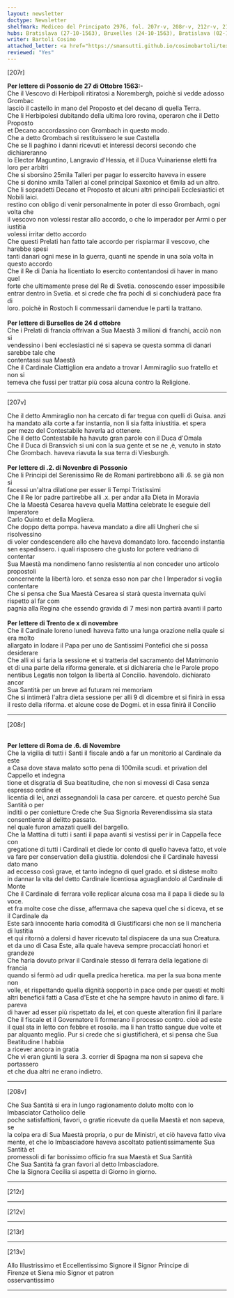 ```yaml
---
layout: newsletter
doctype: Newsletter
shelfmark: Mediceo del Principato 2976, fol. 207r-v, 208r-v, 212r-v, 213r-v
hubs: Bratislava (27-10-1563), Bruxelles (24-10-1563), Bratislava (02-11-1563), Trento (10-11-1563), Roma (06-11-1563)
writer: Bartoli Cosimo
attached_letter: <a href="https://smansutti.github.io/cosimobartoli/texts/2976_090/">2976_090</a>
reviewed: "Yes"
---
```


[207r]  
  
  
<strong>Per lettere di Possonio de 27 di Ottobre 1563:-</strong>  
Che il Vescovo di Herbipoli ritiratosi a Norembergh, poichè si vedde adosso Grombac  
lasciò il castello in mano del Proposto et del decano di quella Terra.  
Che li Herbipolesi dubitando della ultima loro rovina, operaron che il Detto Proposto  
et Decano accordassino con Grombach in questo modo.  
Che a detto Grombach si restituissero le sue Castella  
Che se li paghino i danni ricevuti et interessi decorsi secondo che dichiareranno  
lo Elector Maguntino, Langravio d'Hessia, et il Duca Vuinariense eletti fra  
loro per arbitri  
Che si sborsino 25mila Talleri per pagar lo essercito haveva in essere  
Che si donino xmila Talleri al conel principal Saxonico et 6mila ad un altro.  
Che li sopradetti Decano et Proposto et alcuni altri principali Ecclesiastici et Nobili laici.  
restino con obligo di venir personalmente in poter di esso Grombach, ogni volta che  
il vescovo non volessi restar allo accordo, o che lo imperador per Armi o per iustitia  
volessi irritar detto accordo  
Che questi Prelati han fatto tale accordo per rispiarmar il vescovo, che harebbe spesi  
tanti danari ogni mese in la guerra, quanti ne spende in una sola volta in questo accordo  
Che il Re di Dania ha licentiato lo esercito contentandosi di haver in mano quel  
forte che ultimamente prese del Re di Svetia. conoscendo esser impossibile  
entrar dentro in Svetia. et si crede che fra pochi dì si conchiuderà pace fra di  
loro. poichè in Rostoch li commessarii damendue le parti la trattano.  
<br/><strong>Per lettere di Burselles de 24 d ottobre</strong>  
Che i Prelati di francia offrivan a Sua Maestà 3 milioni di franchi, acciò non si  
vendessino i beni ecclesiastici né si sapeva se questa somma di danari sarebbe tale che  
contentassi sua Maestà  
Che il Cardinale Ciattiglion era andato a trovar l Ammiraglio suo fratello et non si  
temeva che fussi per trattar più cosa alcuna contro la Religione.  
  
---  

[207v]  
  
  
Che il detto Ammiraglio non ha cercato di far tregua con quelli di Guisa. anzi  
ha mandato alla corte a far instantia, non li sia fatta iniustitia. et spera  
per mezo del Contestabile haverla ad ottenere.  
Che il detto Contestabile ha havuto gran parole con il Duca d'Omala  
Che il Duca di Bransvich si unì con la sua gente et se ne ,è, venuto in stato  
Che Grombach. haveva riavuta la sua terra di Viesburgh.  
<br/><strong>Per lettere di .2. di Novenbre di Possonio</strong>  
Che li Principi del Serenissimo Re de Romani partirebbono alli .6. se già non si  
facessi un'altra dilatione per esser li Tempi Tristissimi  
Che il Re lor padre partirebbe alli .x. per andar alla Dieta in Moravia  
Che la Maestà Cesarea haveva quella Mattina celebrate le eseguie dell Imperatore  
Carlo Quinto et della Mogliera.  
Che doppo detta pompa. haveva mandato a dire alli Ungheri che si risolvessino  
di voler condescendere allo che haveva domandato loro. faccendo instantia  
sen espedissero. i quali risposero che giusto lor potere vedriano di contentar  
Sua Maestà ma nondimeno fanno resistentia al non conceder uno articolo propostoli  
concernente la libertà loro. et senza esso non par che l Imperador si voglia contentare  
Che si pensa che Sua Maestà Cesarea si starà questa invernata quivi rispetto al far com  
pagnia alla Regina che essendo gravida di 7 mesi non partirà avanti il parto  
<br/><strong>Per lettere di Trento de x di novembre</strong>  
Che il Cardinale loreno lunedì haveva fatto una lunga orazione nella quale si era molto  
allargato in lodare il Papa per uno de Santissimi Pontefici che si possa desiderare  
Che alli xi si faria la sessione et si tratteria del sacramento del Matrimonio  
et di una parte della riforma generale. et si dichiareria che le Parole propo  
nentibus Legatis non tolgon la libertà al Concilio. havendolo. dichiarato ancor  
Sua Santità per un breve ad futuram rei memoriam  
Che si intimerà l'altra dieta sessione per alli 9 di dicembre et si finirà in essa  
il resto della riforma. et alcune cose de Dogmi. et in essa finirà il Concilio  
  
---  

[208r]  
  
  
<br/><strong>Per lettere di Roma de .6. di Novembre</strong>  
Che la vigilia di tutti i Santi il fiscale andò a far un monitorio al Cardinale da este  
a Casa dove stava malato sotto pena di 100mila scudi. et privation del Cappello et indegna  
tione et disgratia di Sua beatitudine, che non si movessi di Casa senza espresso ordine et  
licentia di lei, anzi assegnandoli la casa per carcere. et questo perché Sua Santità o per  
inditii o per conietture Crede che Sua Signoria Reverendissima sia stata consentiente al delitto passato.  
nel quale furon amazati quelli del bargello.  
Che la Mattina di tutti i santi il papa avanti si vestissi per ir in Cappella fece con  
gregatione di tutti i Cardinali et diede lor conto di quello haveva fatto, et vole  
va fare per conservation della giustitia. dolendosi che il Cardinale havessi dato mano  
ad eccesso così grave, et tanto indegno di quel grado. et si distese molto  
in dannar la vita del detto Cardinale licentiosa aguagliandolo al Cardinale di Monte  
Che il Cardinale di ferrara volle replicar alcuna cosa ma il papa li diede su la voce.  
et fra molte cose che disse, affermava che sapeva quel che si diceva, et se il Cardinale da  
Este sarà innocente haria comodità di Giustificarsi che non se li mancheria di Iustitia  
et qui ritornò a dolersi d haver ricevuto tal dispiacere da una sua Creatura.  
et da uno di Casa Este, alla quale haveva sempre procacciati honori et grandeze  
Che haria dovuto privar il Cardinale stesso di ferrara della legatione di francia  
quando si fermò ad udir quella predica heretica. ma per la sua bona mente non  
volle, et rispettando quella dignità sopportò in pace onde per questi et molti  
altri beneficii fatti a Casa d'Este et che ha sempre havuto in animo di fare. li pareva  
di haver ad esser più rispettato da lei, et con queste alteration finì il parlare  
Che il fiscale et il Governatore li formerano il processo contro. cioè ad este  
il qual sta in letto con febbre et rosolia. ma li han tratto sangue due volte et  
par alquanto meglio. Pur si crede che si giustificherà, et si pensa che Sua Beatitudine l habbia  
a ricever ancora in gratia  
Che vi eran giunti la sera .3. corrier di Spagna ma non si sapeva che portassero  
et che dua altri ne erano indietro.  
  
---  

[208v]  
  
  
Che Sua Santità si era in lungo ragionamento doluto molto con lo Imbasciator Catholico delle  
poche satisfattioni, favori, o gratie ricevute da quella Maestà et non sapeva, se  
la colpa era di Sua Maestà propria, o pur de Ministri, et ciò haveva fatto viva  
mente, et che lo Imbasciadore haveva ascoltato patientissimamente Sua Santità et  
promessoli di far bonissimo officio fra sua Maestà et Sua Santità  
Che Sua Santità fa gran favori al detto Imbasciadore.  
Che la Signora Cecilia si aspetta di Giorno in giorno.  
  
---  

[212r]  
  
  
  
---  

[212v]  
  
  
  
---  

[213r]  
  
  
  
---  

[213v]  
  
  
Allo Illustrissimo et Eccellentissimo Signore il Signor Principe di  
Firenze et Siena mio Signor et patron  
osservantissimo  
  
---  

